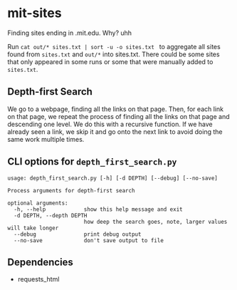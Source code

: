 # mit-sites

Finding sites ending in .mit.edu. Why? uhh

Run `cat out/* sites.txt | sort -u -o sites.txt ` to aggregate all sites found
from `sites.txt` and `out/*` into sites.txt. There could be some sites that only
appeared in some runs or some that were manually added to `sites.txt`.

## Depth-first Search

We go to a webpage, finding all the links on that page. Then, for each link on
that page, we repeat the process of finding all the links on that page and
descending one level. We do this with a recursive function. If we have already
seen a link, we skip it and go onto the next link to avoid doing the same work
multiple times.

## CLI options for `depth_first_search.py`
```
usage: depth_first_search.py [-h] [-d DEPTH] [--debug] [--no-save]

Process arguments for depth-first search

optional arguments:
  -h, --help            show this help message and exit
  -d DEPTH, --depth DEPTH
                        how deep the search goes, note, larger values will take longer
  --debug               print debug output
  --no-save             don't save output to file
```

## Dependencies
* requests_html
